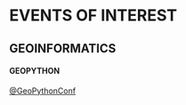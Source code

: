 # EVENTS OF INTEREST
## GEOINFORMATICS
#### GEOPYTHON
[@GeoPythonConf](https://twitter.com/GeoPythonConf)

